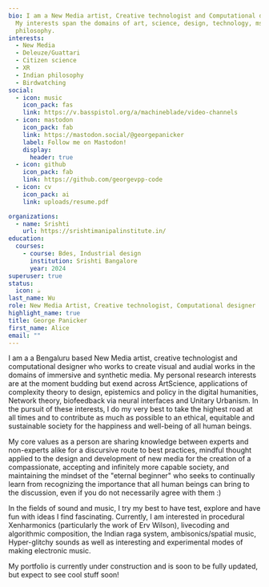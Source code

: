 ```yaml
---
bio: I am a New Media artist, Creative technologist and Computational designer.
  My interests span the domains of art, science, design, technology, msic and
  philosophy.
interests:
  - New Media
  - Deleuze/Guattari
  - Citizen science
  - XR
  - Indian philosophy
  - Birdwatching
social:
  - icon: music
    icon_pack: fas
    link: https://v.basspistol.org/a/machineblade/video-channels
  - icon: mastodon
    icon_pack: fab
    link: https://mastodon.social/@georgepanicker
    label: Follow me on Mastodon!
    display:
      header: true
  - icon: github
    icon_pack: fab
    link: https://github.com/georgevpp-code
  - icon: cv
    icon_pack: ai
    link: uploads/resume.pdf

organizations:
  - name: Srishti
    url: https://srishtimanipalinstitute.in/
education:
  courses:
    - course: Bdes, Industrial design
      institution: Srishti Bangalore
      year: 2024
superuser: true
status:
  icon: ☕️
last_name: Wu
role: New Media Artist, Creative technologist, Computational designer
highlight_name: true
title: George Panicker
first_name: Alice
email: ""
---
```

I am a a Bengaluru based New Media artist, creative technologist and computational designer who works to create visual and audial works in the domains of immersive and synthetic media. My personal research interests are at the moment budding but exend across ArtScience, applications of complexity theory to design, epistemics and policy in the digital humanities, Network theory, biofeedback via neural interfaces and Unitary Urbanism. In the pursuit of these interests, I do my very best to take the highest road at all times and to contribute as much as possible to an ethical, equitable and sustainable society for the happiness and well-being of all human beings. 

My core values as a person are sharing knowledge between experts and non-experts alike for a discursive route to best practices, mindful thought applied to the design and development of new media for the creation of a compassionate, accepting and infinitely more capable society, and maintaining the mindset of the "eternal beginner" who seeks to continually learn from recognizing the importance that all human beings can bring to the discussion, even if you do not necessarily agree with them :)

In the fields of sound and music, I try my best to have test, explore and have fun with ideas I find fascinating. Currently, I am interested in procedural Xenharmonics (particularly the work of Erv Wilson), livecoding and algorithmic composition, the Indian raga system, ambisonics/spatial music, Hyper-glitchy sounds as well as interesting and experimental modes of making electronic music. 

My portfolio is currently under construction and is soon to be fully updated, but expect to see cool stuff soon!

